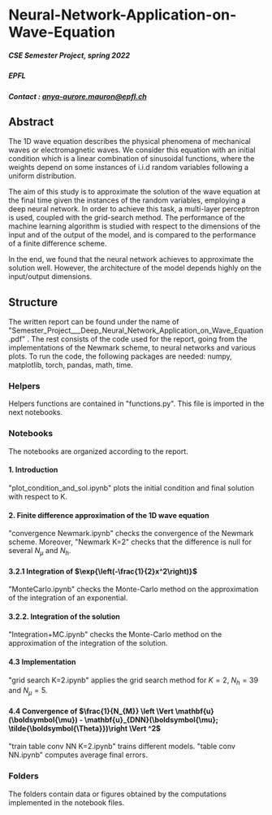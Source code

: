 # Neural-Network-Application-on-Wave-Equation
##### CSE Semester Project, spring 2022
##### EPFL
##### Contact : anya-aurore.mauron@epfl.ch

## Abstract 
The 1D wave equation describes the physical phenomena of mechanical waves or electromagnetic waves. We consider this equation with an initial condition which is a linear combination of sinusoidal functions, where the weights depend on some instances of i.i.d random variables following a uniform distribution.  

The aim of this study is to approximate the solution of the wave equation at the final time given the instances of the random variables, employing a deep neural network. In order to achieve this task, a multi-layer perceptron is used, coupled with the grid-search method. The performance of the machine learning algorithm is studied with respect to the dimensions of the input and of the output of the model, and is compared to the performance of a finite difference scheme.

In the end, we found that the neural network achieves to approximate the solution well. However, the architecture of the model depends highly on the input/output dimensions. 

## Structure
The written report can be found under the name of "Semester_Project___Deep_Neural_Network_Application_on_Wave_Equation.pdf" . The rest consists of the code used for the report, going from the implementations of the Newmark scheme, to neural networks and various plots. 
To run the code, the following packages are needed: numpy, matplotlib, torch, pandas, math, time.

### Helpers
Helpers functions are contained in "functions.py". This file is imported in the next notebooks.

### Notebooks
The notebooks are organized according to the report. 

#### 1. Introduction
"plot_condition_and_sol.ipynb" plots the initial condition and final solution with respect to K. 

#### 2. Finite difference approximation of the 1D wave equation
"convergence Newmark.ipynb" checks the convergence of the Newmark scheme. Moreover, "Newmark K=2" checks that the difference is null for several $N_\mu$ and $N_h$.

#### 3.2.1 Integration of $\exp{\left(-\frac{1}{2}x^2\right)}$
"MonteCarlo.ipynb" checks the Monte-Carlo method on the approximation of the integration of an exponential. 

#### 3.2.2. Integration of the solution
"Integration+MC.ipynb" checks the Monte-Carlo method on the approximation of the integration of the solution.

#### 4.3 Implementation
"grid search K=2.ipynb" applies the grid search method for $K=2$, $N_h = 39$ and $N_\mu = 5$.

#### 4.4 Convergence of $\frac{1}{N_{M}} \left \Vert \mathbf{u}(\boldsymbol{\mu}) - \mathbf{u}_{DNN}(\boldsymbol{\mu}; \tilde{\boldsymbol{\Theta}})\right \Vert ^2$
"train table conv NN K=2.ipynb" trains different models. 
"table conv NN.ipynb" computes average final errors. 

### Folders
The folders contain data or figures obtained by the computations implemented in the notebook files.
